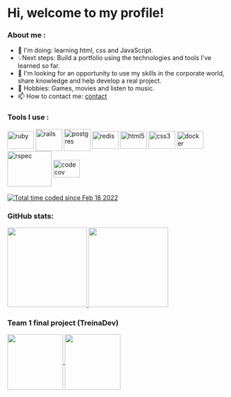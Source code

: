 <div display="flex" flex-basis="100%">
  <h1>Hi, welcome to my profile!</h1>
  <div>
    <h3>About me :</h3>
    <ul>
      <li>📖 I'm doing: learning html, css and JavaScript.</li>
      <li>💡Next steps: Build a portfolio using the technologies and tools I've learned so far.</li>
      <li>🤝 I'm looking for an opportunity to use my skills in the corporate world, share knowledge and help develop a real project.</li>
      <li>📜 Hobbies: Games, movies and listen to music.</li>
      <li>📫 How to contact me: <a href="https://linktr.ee/Jhonny_Toledo">contact</a></li>
    </ul>
  </div>
    <div>
    <h3>Tools I use :</h3>
    <img align="center" alt="ruby" height="40" width="60" src="https://cdn.jsdelivr.net/gh/devicons/devicon/icons/ruby/ruby-plain-wordmark.svg" />
    <img align="center" alt="rails" height="50" width="60" src="https://cdn.jsdelivr.net/gh/devicons/devicon/icons/rails/rails-plain-wordmark.svg" />
    <img align="center" alt="postgres" height="50" width="60" src="https://cdn.jsdelivr.net/gh/devicons/devicon/icons/postgresql/postgresql-plain-wordmark.svg" />
    <img align="center" alt="redis" height="40" width="60" src="https://cdn.jsdelivr.net/gh/devicons/devicon/icons/redis/redis-plain-wordmark.svg" />
    <img align="center" alt="html5" height="40" width="60" src="https://cdn.jsdelivr.net/gh/devicons/devicon/icons/html5/html5-plain-wordmark.svg" />
    <img align="center" alt="css3" height="40" width="60" src="https://cdn.jsdelivr.net/gh/devicons/devicon/icons/css3/css3-plain-wordmark.svg" />
    <img align="center" alt="docker" height="40" width="60" src="https://cdn.jsdelivr.net/gh/devicons/devicon/icons/docker/docker-plain-wordmark.svg">
    <img align="center" alt="rspec" height="80" width="100" src="https://cdn.jsdelivr.net/gh/devicons/devicon/icons/rspec/rspec-original-wordmark.svg" />
    <img align="center" alt="codecov" height="40" width="60" src="https://cdn.jsdelivr.net/gh/devicons/devicon/icons/codecov/codecov-plain.svg" />
  </div><br>
  <div>
    <a href="https://wakatime.com/@00f993aa-e30a-408c-9821-b9197f197a31"><img src="https://wakatime.com/badge/user/00f993aa-e30a-408c-9821-b9197f197a31.svg" alt="Total time coded since Feb 18 2022" /></a>
  </div>
  <div>
    <h3>GitHub stats: </h3>
    <a href="https://github.com/Jhonny4975">
    <img height="180px" src="https://github-readme-stats.vercel.app/api?username=Jhonny4975&show_icons=true&icon_color=hex_color&theme=material-palenight&count_private=true"/>
    <img height="180px" src="https://github-readme-stats.vercel.app/api/top-langs/?username=Jhonny4975&layout=compact&theme=material-palenight"/></a>
  </div>
  <div>
    <h3>Team 1 final project (TreinaDev)</h3>
    <a href="https://github.com/TreinaDev/pagamentos-td08-time01">
      <img height="126px" align="center" src="https://github-readme-stats.vercel.app/api/pin/?username=Treinadev&repo=pagamentos-td08-time01&theme=material-palenight" />
    </a>
    <a href="https://github.com/TreinaDev/e-commerce-td08-time01">
      <img height="126px"align="center" src="https://github-readme-stats.vercel.app/api/pin/?username=Treinadev&repo=e-commerce-td08-time01&theme=material-palenight" />
    </a>
  </div>
</div>
